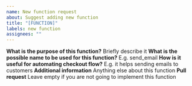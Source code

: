 ```yaml
---
name: New function request
about: Suggest adding new function
title: "[FUNCTION]"
labels: new function
assignees: ""
---
```


**What is the purpose of this function?**
Briefly describe it
**What is the possible name to be used for this function?**
E.g. send_email
**How is it useful for automating checkout flow?**
E.g. it helps sending emails to customers
**Additional information**
Anything else about this function
**Pull request**
Leave empty if you are not going to implement this function
